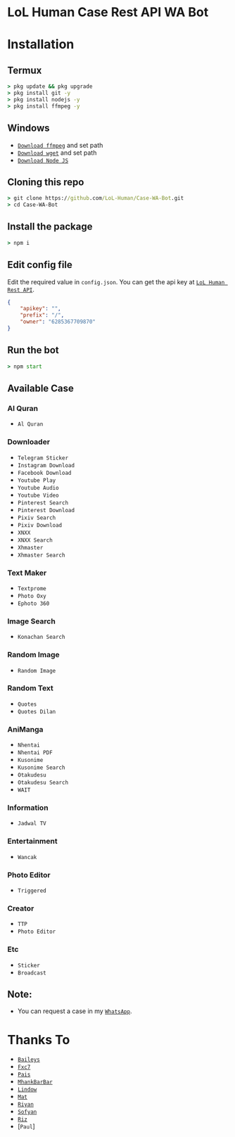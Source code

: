 # LoL Human Case Rest API WA Bot

# Installation

## Termux
```cmd
> pkg update && pkg upgrade
> pkg install git -y
> pkg install nodejs -y
> pkg install ffmpeg -y
```

## Windows
* [`Download ffmpeg`](https://ffmpeg.org/download.html#build-windows) and set path
* [`Download wget`](https://eternallybored.org/misc/wget/releases/) and set path
* [`Download Node JS`](https://nodejs.org/en/download/)

## Cloning this repo
```cmd
> git clone https://github.com/LoL-Human/Case-WA-Bot.git
> cd Case-WA-Bot
```

## Install the package
```cmd
> npm i
```

## Edit config file
Edit the required value in `config.json`. You can get the api key at [`LoL Human Rest API`](http://api.lolhuman.xyz/).
```json
{
    "apikey": "",
    "prefix": "/",
    "owner": "6285367709870"
}
```

## Run the bot
```cmd
> npm start
```

## Available Case

### Al Quran
* `Al Quran`

### Downloader
* `Telegram Sticker`
* `Instagram Download`
* `Facebook Download`
* `Youtube Play`
* `Youtube Audio`
* `Youtube Video`
* `Pinterest Search`
* `Pinterest Download`
* `Pixiv Search`
* `Pixiv Download`
* `XNXX`
* `XNXX Search`
* `Xhmaster`
* `Xhmaster Search`

### Text Maker
* `Textprome`
* `Photo Oxy`
* `Ephoto 360`

### Image Search
* `Konachan Search`

### Random Image
* `Random Image`

### Random Text
* `Quotes`
* `Quotes Dilan`

### AniManga
* `Nhentai`
* `Nhentai PDF`
* `Kusonime`
* `Kusonime Search`
* `Otakudesu`
* `Otakudesu Search`
* `WAIT`

### Information
* `Jadwal TV`

### Entertainment
* `Wancak`

### Photo Editor
* `Triggered`

### Creator
* `TTP`
* `Photo Editor`

### Etc
* `Sticker`
* `Broadcast`

## Note:
* You can request a case in my [`WhatsApp`](http://wa.me/6285367709870).

# Thanks To
* [`Baileys`](https://github.com/adiwajshing/Baileys)
* [`Fxc7`](https://github.com/Fxc7)
* [`Pais`](https://github.com/Paiiss)
* [`MhankBarBar`](https://github.com/MhankBarBar)
* [`Lindow`](https://github.com/lindow666)
* [`Mat`](https://github.com/mamet8)
* [`Riyan`](https://github.com/shitara999)
* [`Sofyan`](https://github.com/SofyanAMV09)
* [`Riz`](https://github.com/riznih)
* [`Paul`]

